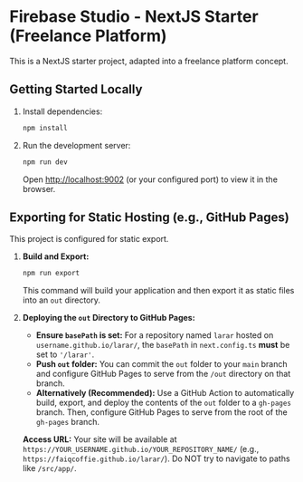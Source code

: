 # Firebase Studio - NextJS Starter (Freelance Platform)

This is a NextJS starter project, adapted into a freelance platform concept.

## Getting Started Locally

1. Install dependencies:
   ```bash
   npm install
   ```
2. Run the development server:
   ```bash
   npm run dev
   ```
   Open [http://localhost:9002](http://localhost:9002) (or your configured port) to view it in the browser.

## Exporting for Static Hosting (e.g., GitHub Pages)

This project is configured for static export.

1.  **Build and Export:**
    ```bash
    npm run export
    ```
    This command will build your application and then export it as static files into an `out` directory.

2.  **Deploying the `out` Directory to GitHub Pages:**
    *   **Ensure `basePath` is set:** For a repository named `larar` hosted on `username.github.io/larar/`, the `basePath` in `next.config.ts` **must** be set to `'/larar'`.
    *   **Push `out` folder:** You can commit the `out` folder to your `main` branch and configure GitHub Pages to serve from the `/out` directory on that branch.
    *   **Alternatively (Recommended):** Use a GitHub Action to automatically build, export, and deploy the contents of the `out` folder to a `gh-pages` branch. Then, configure GitHub Pages to serve from the root of the `gh-pages` branch.

    **Access URL:** Your site will be available at `https://YOUR_USERNAME.github.io/YOUR_REPOSITORY_NAME/` (e.g., `https://faiqcoffie.github.io/larar/`). Do NOT try to navigate to paths like `/src/app/`.
